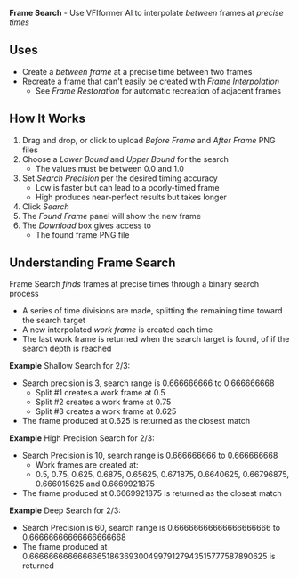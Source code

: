 **Frame Search** - Use VFIformer AI to interpolate _between_ frames at _precise times_

## Uses
* Create a _between frame_ at a precise time between two frames
* Recreate a frame that can't easily be created with _Frame Interpolation_
    - See _Frame Restoration_ for automatic recreation of adjacent frames

## How It Works
1. Drag and drop, or click to upload _Before Frame_ and _After Frame_ PNG files
1. Choose a _Lower Bound_ and _Upper Bound_ for the search
    - The values must be between 0.0 and 1.0
1. Set _Search Precision_ per the desired timing accuracy
    - Low is faster but can lead to a poorly-timed frame
    - High produces near-perfect results but takes longer
1. Click _Search_
1. The _Found Frame_ panel will show the new frame
1. The _Download_ box gives access to
    - The found frame PNG file

## Understanding Frame Search
Frame Search _finds_ frames at precise times through a binary search process
- A series of time divisions are made, splitting the remaining time toward the search target
- A new interpolated _work frame_ is created each time
- The last work frame is returned when the search target is found, of if the search depth is reached

**Example** Shallow Search for 2/3:
- Search precision is 3, search range is 0.666666666 to 0.666666668
    - Split #1 creates a work frame at 0.5
    - Split #2 creates a work frame at 0.75
    - Split #3 creates a work frame at 0.625
- The frame produced at 0.625 is returned as the closest match

**Example** High Precision Search for 2/3:
- Search Precision is 10, search range is 0.666666666 to 0.666666668
    - Work frames are created at:
    - 0.5, 0.75, 0.625, 0.6875, 0.65625, 0.671875, 0.6640625, 0.66796875, 0.666015625 and 0.6669921875
- The frame produced at 0.6669921875 is returned as the closest match

**Example** Deep Search for 2/3:
- Search Precision is 60, search range is 0.66666666666666666666 to 0.66666666666666666668
- The frame produced at 0.666666666666666518636930049979127943515777587890625 is returned
